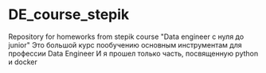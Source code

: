 # DE_course_stepik
Repository for homeworks from stepik course "Data engineer с нуля до junior"
Это большой курс пообучению основным инструментам для профессии Data Engineer
И я прошел только часть, посвященную python и docker
